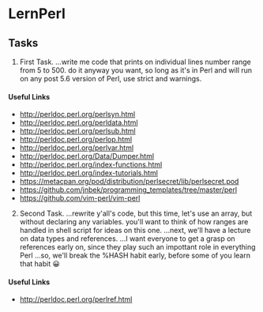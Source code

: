 # LernPerl

## Tasks

1. First Task.
...write me code that prints on individual lines number range from 5 to 500. do it anyway you want, so long as it's in Perl and will run on any post 5.6 version of Perl, use strict and warnings.

#### Useful Links

* http://perldoc.perl.org/perlsyn.html
* http://perldoc.perl.org/perldata.html
* http://perldoc.perl.org/perlsub.html
* http://perldoc.perl.org/perlop.html
* http://perldoc.perl.org/perlvar.html
* http://perldoc.perl.org/Data/Dumper.html
* http://perldoc.perl.org/index-functions.html
* http://perldoc.perl.org/index-tutorials.html
* https://metacpan.org/pod/distribution/perlsecret/lib/perlsecret.pod
* https://github.com/jnbek/programming_templates/tree/master/perl
* https://github.com/vim-perl/vim-perl

2. Second Task.
...rewrite y'all's code, but this time, let's use an array, but without declaring any variables. you'll want to think of how ranges are handled in shell script for ideas on this one.
...next, we'll have a lecture on data types and references.
...I want everyone to get a grasp on references early on, since they play such an impottant role in everything Perl
...so, we'll break the %HASH habit early, before some of you learn that habit 😀

#### Useful Links

* http://perldoc.perl.org/perlref.html
